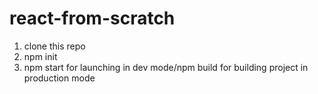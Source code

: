 # react-from-scratch
1. clone this repo
2. npm init
3. npm start for launching in dev mode/npm build for building project in production mode

